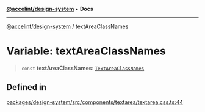 [**@accelint/design-system**](../README.md) • **Docs**

***

[@accelint/design-system](../README.md) / textAreaClassNames

# Variable: textAreaClassNames

> `const` **textAreaClassNames**: [`TextAreaClassNames`](../type-aliases/TextAreaClassNames.md)

## Defined in

[packages/design-system/src/components/textarea/textarea.css.ts:44](https://github.com/gohypergiant/standard-toolkit/blob/258694cea8ed8bbd956b3cf5da47c2c9debcf127/packages/design-system/src/components/textarea/textarea.css.ts#L44)
